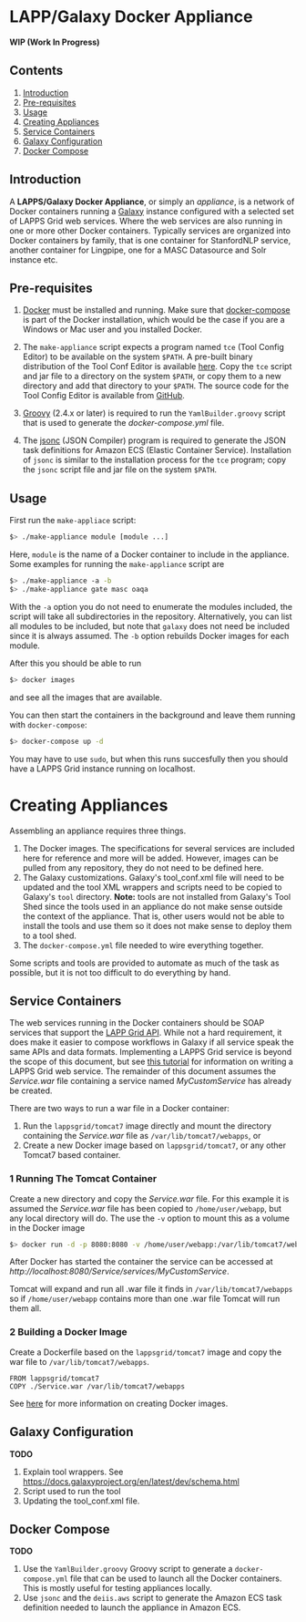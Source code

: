 # LAPP/Galaxy Docker Appliance

**WIP (Work In Progress)**

## Contents

1. [Introduction](#introduction)
1. [Pre-requisites](#pre-requisites)
1. [Usage](#usage)
1. [Creating Appliances](#creating-appliances)
 1. [Service Containers](#service-containers)
 1. [Galaxy Configuration](#galaxy-configuration)
 1. [Docker Compose](#docker-compose)

## Introduction

A **LAPPS/Galaxy Docker Appliance**, or simply an *appliance*, is a network of Docker containers running a [Galaxy](https://galaxyproject.org) instance configured with a selected set of LAPPS Grid web services. Where the web services are also running in one or more other Docker containers.  Typically services are organized into Docker containers by family, that is one container for StanfordNLP service, another container for Lingpipe, one for a MASC Datasource and Solr instance etc.

## Pre-requisites

1. [Docker](https://www.docker.com/) must be installed and running. Make sure that [docker-compose](https://docs.docker.com/compose/) is part of the Docker installation, which would be the case if you are a Windows or Mac user and you installed Docker.
 
1. The `make-appliance` script expects a program named `tce` (Tool Config Editor) to be available on the system `$PATH`.  A pre-built binary distribution of the Tool Conf Editor is available [here](http://www.anc.org/downloads/ToolConfEditor-latest.tgz).  Copy the `tce` script and jar file to a directory on the system `$PATH`, or copy them to a new directory and add that directory to your `$PATH`. The source code for the Tool Config Editor is available from [GitHub](https://github.com/oanc/tool-conf-editor).

1. [Groovy](https://groovy-lang.org) (2.4.x or later) is required to run the `YamlBuilder.groovy` script that is used to generate the *docker-compose.yml* file.

1. The [jsonc](http://www.anc.org/downloads/jsonc-latest.tgz) (JSON Compiler) program is required to generate the JSON task definitions for Amazon ECS (Elastic Container Service).  Installation of `jsonc` is similar to the installation process for the `tce` program; copy the `jsonc` script file and jar file on the system `$PATH`.

## Usage

First run the `make-appliace` script:

```bash
$> ./make-appliance module [module ...]
```

Here, `module` is the name of a Docker container to include in the appliance. Some examples for running the `make-appliance` script are

```bash
$> ./make-appliance -a -b
$> ./make-appliance gate masc oaqa
```

With the `-a` option you do not need to enumerate the modules included, the script will take all subdirectories in the repository. Alternatively, you can list all modules to be included, but note that `galaxy` does not need be included since it is always assumed. The `-b` option rebuilds Docker images for each module.

After this you should be able to run

```bash
$> docker images
```

and see all the images that are available.

You can then start the containers in the background and leave them running with `docker-compose`:

```bash
$> docker-compose up -d
```

You may have to use `sudo`, but when this runs succesfully then you should have a LAPPS Grid instance running on localhost.


# Creating Appliances

Assembling an appliance requires three things.

1. The Docker images.  The specifications for several services are included here for reference and more will be added.  However, images can be pulled from any repository, they do not need to be defined here.
1. The Galaxy customizations.  Galaxy's tool_conf.xml file will need to be updated and the tool XML wrappers and scripts need to be copied to Galaxy's `tool` directory.  **Note:** tools are not installed from Galaxy's Tool Shed since the tools used in an appliance do not make sense outside the context of the appliance.  That is, other users would not be able to install the tools and use them so it does not make sense to deploy them to a tool shed.
1. The `docker-compose.yml` file needed to wire everything together.

Some scripts and tools are provided to automate as much of the task as possible, but it is not too difficult to do everything by hand.

## Service Containers

The web services running in the Docker containers should be SOAP services that support the [LAPP Grid API](http://wiki.lappsgrid.org/org.lappsgrid.api/apidocs/index.html). While not a hard requirement, it does make it easier to compose workflows in Galaxy if all service speak the same APIs and data formats. Implementing a LAPPS Grid service is beyond the scope of this document, but see [this tutorial](https://github.com/lapps/org.lappsgrid.example.java.whitespacetokenizer/tree/Step1-Maven) for information on writing a LAPPS Grid web service.  The remainder of this document assumes the *Service.war* file containing a service named *MyCustomService* has already be created.

There are two ways to run a war file in a Docker container:

1. Run the `lappsgrid/tomcat7` image directly and mount the directory containing the *Service.war* file as `/var/lib/tomcat7/webapps`, or
1. Create a new Docker image based on `lappsgrid/tomcat7`, or any other Tomcat7 based container.

### 1 Running The Tomcat Container

Create a new directory and copy the *Service.war* file. For this example it is assumed the *Service.war* file has been copied to `/home/user/webapp`, but any local directory will do.  The use the `-v` option to mount this as a volume in the Docker image

```bash
$> docker run -d -p 8080:8080 -v /home/user/webapp:/var/lib/tomcat7/webapps
```

After Docker has started the container the service can be accessed at *http://localhost:8080/Service/services/MyCustomService*.

Tomcat will expand and run all .war file it finds in `/var/lib/tomcat7/webapps` so if `/home/user/webapp` contains more than one .war file Tomcat will run them all.

### 2 Building a Docker Image

Create a Dockerfile based on the `lappsgrid/tomcat7` image and copy the war file to `/var/lib/tomcat7/webapps`.

```
FROM lappsgrid/tomcat7
COPY ./Service.war /var/lib/tomcat7/webapps
```

See [here](http://wiki.lappsgrid.org/technical/docker.html) for more information on creating Docker images.

## Galaxy Configuration

**TODO**

1. Explain tool wrappers. See https://docs.galaxyproject.org/en/latest/dev/schema.html
1. Script used to run the tool
1. Updating the tool_conf.xml file.

## Docker Compose

**TODO**

1. Use the `YamlBuilder.groovy` Groovy script to generate a `docker-compose.yml` file that can be used to launch all the Docker containers.  This is mostly useful for testing appliances locally.
1. Use `jsonc` and the `deiis.aws` script to generate the Amazon ECS task definition needed to launch the appliance in Amazon ECS.






